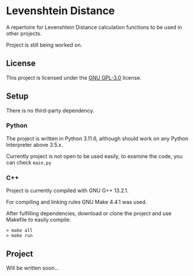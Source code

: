 # Levenshtein Distance

A repertoire for Levenshtein Distance calculation functions to be used in other projects. 

Project is still being worked on.

## License

This project is licensed under the [GNU GPL-3.0](https://github.com/ErtyumPX/hashiwokakero/blob/main/LICENSE) license.

## Setup

There is no third-party dependency.

### Python

The project is written in Python 3.11.6, although should work on any Python Interpreter above 3.5.x.

Currently project is not open to be used easily, to examine the code, you can check `main.py`

### C++

Project is currently compiled with GNU G++ 13.2.1.

For compiling and linking rules GNU Make 4.4.1 was used.

After fulfilling dependencies, download or clone the project and use Makefile to easily compile:

```
> make all
> make run
```
## Project

Will be written soon...
